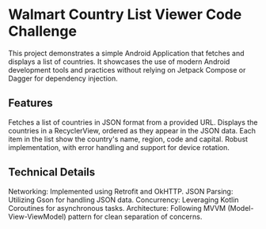 # Walmart Country List Viewer Code Challenge
This project demonstrates a simple Android Application that fetches and displays a list of countries.
It showcases the use of modern Android development tools and practices without relying on 
Jetpack Compose or Dagger for dependency injection.

## Features
Fetches a list of countries in JSON format from a provided URL.
Displays the countries in a RecyclerView, ordered as they appear in the JSON data.
Each item in the list show the country's name, region, code and capital.
Robust implementation, with error handling and support for device rotation.

## Technical Details
Networking: Implemented using Retrofit and OkHTTP.
JSON Parsing: Utilizing Gson for handling JSON data.
Concurrency: Leveraging Kotlin Coroutines for asynchronous tasks.
Architecture: Following MVVM (Model-View-ViewModel) pattern for clean separation of concerns.
